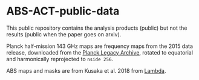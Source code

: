 # ABS-ACT-public-data
This public repository contains the analysis products (public) but not the results (public when the paper goes on arxiv).

Planck half-mission 143 GHz maps are frequency maps from the 2015 data release, downloaded from the [Planck Legacy Archive](https://pla.esac.esa.int/#home), rotated to equatorial and harmonically reprojected to `nside 256`. 

ABS maps and masks are from Kusaka et al. 2018 from [Lambda](https://lambda.gsfc.nasa.gov/product/abs/abs_prod_table.cfm).
